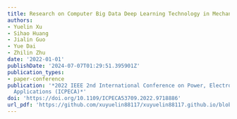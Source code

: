 ```yaml
---
title: Research on Computer Big Data Deep Learning Technology in Mechanical Processing
authors:
- Yuelin Xu
- Sihao Huang
- Jialin Guo
- Yue Dai
- Zhilin Zhu
date: '2022-01-01'
publishDate: '2024-07-07T01:29:51.395901Z'
publication_types:
- paper-conference
publication: '*2022 IEEE 2nd International Conference on Power, Electronics and Computer
  Applications (ICPECA)*'
doi: 'https://doi.org/10.1109/ICPECA53709.2022.9718886'
url_pdf: 'https://github.com/xuyuelin88117/xuyuelin88117.github.io/blob/main/content/publication/xu-2022-computer/Computer%20Network%20Technology%20in%20Big%20Data%20Distributed%20Cloud%20Storage%20Platform.pdf'
---
```


